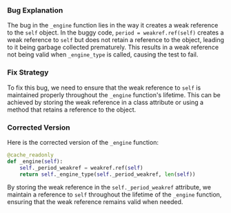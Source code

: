 ### Bug Explanation
The bug in the `_engine` function lies in the way it creates a weak reference to the `self` object. In the buggy code, `period = weakref.ref(self)` creates a weak reference to `self` but does not retain a reference to the object, leading to it being garbage collected prematurely. This results in a weak reference not being valid when `_engine_type` is called, causing the test to fail.

### Fix Strategy
To fix this bug, we need to ensure that the weak reference to `self` is maintained properly throughout the `_engine` function's lifetime. This can be achieved by storing the weak reference in a class attribute or using a method that retains a reference to the object.

### Corrected Version
Here is the corrected version of the `_engine` function:

```python
@cache_readonly
def _engine(self):
    self._period_weakref = weakref.ref(self)
    return self._engine_type(self._period_weakref, len(self))
```

By storing the weak reference in the `self._period_weakref` attribute, we maintain a reference to `self` throughout the lifetime of the `_engine` function, ensuring that the weak reference remains valid when needed.